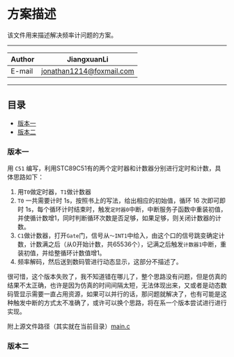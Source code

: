 方案描述
====
该文件用来描述解决频率计问题的方案。

*****

|Author|JiangxuanLi|
|---|---|
|E-mail|jonathan1214@foxmail.com|

****

## 目录
* [版本一](#版本一)
* [版本二](#版本二)



### 版本一
用 `C51` 编写，利用STC89C51有的两个定时器和计数器分别进行定时和计数，具体思路如下：

1. 用`T0`做定时器，`T1`做计数器
2. `T0` 一共需要计时 1s，按照书上的写法，给出相应的初始值，循环 16 次即可即时 1s，每个循环计时结束时，触发`定时器0`中断，中断服务子函数中重装初值，并使循计数增1，同时判断循环次数是否足够，如果足够，则关闭计数器的计数。
3. `C1`做计数器，打开`Gate`门，信号从`～INT1`中给入，由这个口的信号跳变确定计数，计数满之后（从0开始计数，共65536个），记满之后触发`计数器1`中断，重装初值，并给整循环计数值增1。
4. 频率解码，然后送到数码管进行动态显示，这部分不描述了。

很可惜，这个版本失败了，我不知道错在哪儿了，整个思路没有问题，但是仿真的结果不太正确，也许是因为仿真的时间间隔太短，无法体现出来，又或者是动态数码管显示需要一直占用资源，如果可以并行的话，那问题就解决了，也有可能是这种触发中断的方式太不准确了，或许可以换个思路，将在系一个版本尝试进行进行实现。

附上源文件路径（其实就在当前目录）[main.c](./main.c)

### 版本二
